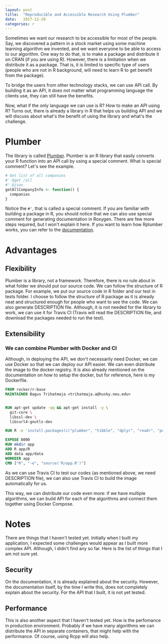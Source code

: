 ```yaml
---
layout: post
title:  "Reproducible and Accessible Research Using Plumber"
date:   2017-12-29
categories: r
---
```


Sometimes we want our research to be accessible for most of the people. Say, we discovered a pattern in a stock market using some machine learning algorithm we invented, and we want everyone to be able to access to our algorithm.
One way to do that, is to make a package and distribute it on CRAN (if you are using R). However, there is a limitation when we distribute it as a package.
That is, it is limited to specific type of users (people who are not in R background, will need to learn R to get benefit from the package).

To bridge the users from other technology stacks, we can use API call. By building it as an API, it does not matter what programming language the clients use, they can still have the benefits.

Now, what if the only language we can use is R? How to make an API using R? Turns out, there is already a library in R that helps us building API and we will discuss about what's the benefit of using the library and what's the challenge.

# Plumber

The library is called [Plumber](www.rplumber.io/). Plumber is an R library that easily converts your R function into an API call by using a special comment. What is special comment? Let's see the example.

```r
# Get list of all companies
#' @get /all
#' @json
getAllCompanyInfo <- function() {
  companies
}
```

Notice the `#'`, that is called a special comment. If you are familiar with building a package in R, you should notice that we can also use special comment for generating documentation in Roxygen.
There are few more steps required, but I won't explain it here. If you want to learn how Rplumber works, you can refer to the [documentation](rplumber.io/docs/).

# Advantages

## Flexibility

Plumber is a library, not a framework. Therefore, there is no rule about in what folder we should put our source code. We can follow the structure of R package.
For example, we put our source code in R folder and our test in tests folder. I choose to follow the structure of R package as it is already neat and structured enough for people who want to see the code.
We can also generate DESCRIPTION file. Although, it is not needed for the library to work, we can use it for Travis CI (Travis will read the DESCRIPTION file, and download the packages needed to run the test).

## Extensibility

### We can combine Plumber with Docker and CI

Although, in deploying the API, we don't necessarily need Docker, we can use Docker so that we can deploy our API easier. We can even distribute the image to the docker registry.
It is also already mentioned on the documentation on how to setup the docker, but for reference, here is my Dockerfile.

```Dockerfile
FROM rocker/r-base
MAINTAINER Bagus Trihatmaja <trihatmaja.a@husky.neu.edu>


RUN apt-get update -qq && apt-get install -y \
  git-core \
  libssl-dev \
  libcurl4-gnutls-dev

RUN R -e 'install.packages(c("plumber", "tibble", "dplyr", "readr", "purrr", "modelr"))'

EXPOSE 8000
RUN mkdir app
ADD R app/R
ADD data app/data
WORKDIR app
CMD ["R", "-e", "source('R/app.R')"]
```

As we can use Travis CI to test our codes (as mentioned above, we need DESCRIPTION file), we can also use Travis CI to build the image automatically for us.

This way, we can distribute our code even more: if we have multiple algorithms, we can build API for each of the algorithms and connect them together using Docker Compose.

# Notes

There are things that I haven't tested yet. Initially when I built my application, I expected some challenges would appear as I built more complex API. Although, I didn't find any so far.
Here is the list of things that I am not sure yet.

## Security

On the documentation, it is already explained about the security. However, the documentation itself, by the time I write this, does not completely explain about the security.
For the API that I built, it is not yet tested.

## Performance

This is also another aspect that I haven't tested yet. How is the perfomance in production environment. Probably if we have many algorithms we can distribute the API in separate containers, that might help with the performance. 
Of course, using Rcpp will also help.


